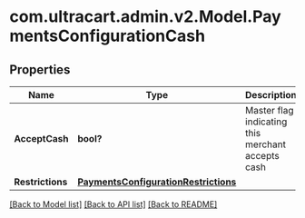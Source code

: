 # com.ultracart.admin.v2.Model.PaymentsConfigurationCash
## Properties

Name | Type | Description | Notes
------------ | ------------- | ------------- | -------------
**AcceptCash** | **bool?** | Master flag indicating this merchant accepts cash | [optional] 
**Restrictions** | [**PaymentsConfigurationRestrictions**](PaymentsConfigurationRestrictions.md) |  | [optional] 


[[Back to Model list]](../README.md#documentation-for-models) [[Back to API list]](../README.md#documentation-for-api-endpoints) [[Back to README]](../README.md)

